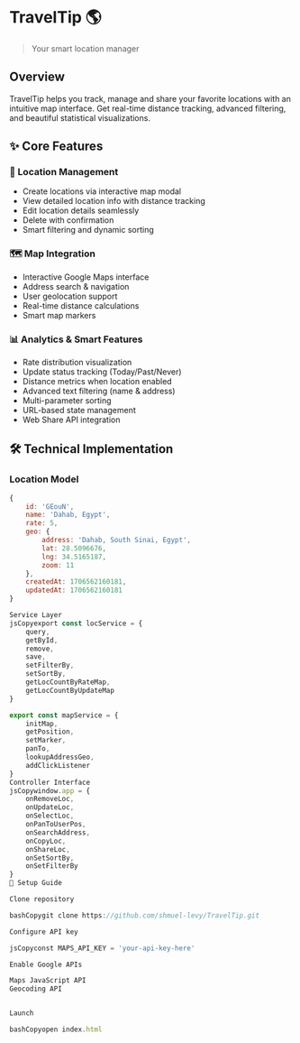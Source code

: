 # TravelTip 🌎
> Your smart location manager

## Overview
TravelTip helps you track, manage and share your favorite locations with an intuitive map interface. Get real-time distance tracking, advanced filtering, and beautiful statistical visualizations.

## ✨ Core Features

### 📍 Location Management 
- Create locations via interactive map modal
- View detailed location info with distance tracking
- Edit location details seamlessly
- Delete with confirmation
- Smart filtering and dynamic sorting

### 🗺️ Map Integration
- Interactive Google Maps interface
- Address search & navigation
- User geolocation support
- Real-time distance calculations
- Smart map markers

### 📊 Analytics & Smart Features
- Rate distribution visualization
- Update status tracking (Today/Past/Never)
- Distance metrics when location enabled
- Advanced text filtering (name & address)
- Multi-parameter sorting
- URL-based state management
- Web Share API integration

## 🛠️ Technical Implementation

### Location Model
```js
{
    id: 'GEouN',
    name: 'Dahab, Egypt',
    rate: 5,
    geo: {
        address: 'Dahab, South Sinai, Egypt',
        lat: 28.5096676,
        lng: 34.5165187,
        zoom: 11
    },
    createdAt: 1706562160181,
    updatedAt: 1706562160181
}

Service Layer
jsCopyexport const locService = {
    query,
    getById,
    remove,
    save,
    setFilterBy,
    setSortBy,
    getLocCountByRateMap,
    getLocCountByUpdateMap
}

export const mapService = {
    initMap,
    getPosition,
    setMarker,
    panTo, 
    lookupAddressGeo,
    addClickListener
}
Controller Interface
jsCopywindow.app = {
    onRemoveLoc,
    onUpdateLoc, 
    onSelectLoc,
    onPanToUserPos,
    onSearchAddress,
    onCopyLoc,
    onShareLoc,
    onSetSortBy,
    onSetFilterBy
}
🚀 Setup Guide

Clone repository

bashCopygit clone https://github.com/shmuel-levy/TravelTip.git

Configure API key

jsCopyconst MAPS_API_KEY = 'your-api-key-here'

Enable Google APIs

Maps JavaScript API
Geocoding API


Launch

bashCopyopen index.html
